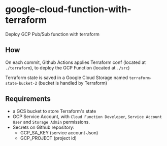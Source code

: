 # google-cloud-function-with-terraform
Deploy GCP Pub/Sub function with terraform

## How
On each commit, Github Actions applies Terraform conf (located at `./terraform`), 
to deploy the GCP Function (located at `./src`)

Terraform state is saved in a Google Cloud Storage named `terraform-state-bucket-2` (bucket is handled by Terraform)

## Requirements
- a GCS bucket to store Terraform's state
- GCP Service Account, with `Cloud Function Developer`, `Service Account User` and `Storage Admin` permissions.
- Secrets on Github repository:
    - GCP_SA_KEY (service account Json)
    - GCP_PROJECT (project id)
